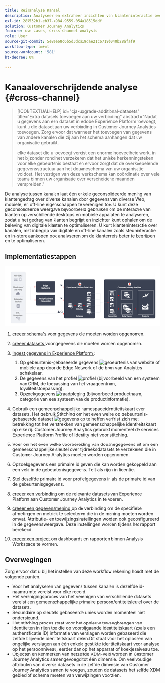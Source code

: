 ```yaml
---
title: Reisanalyse Kanaal
description: Analyseer en extraheer inzichten van klanteninteractie over de klantenreis.
exl-id: 285532b1-eb37-4984-9559-054a18515ddf
solution: Customer Journey Analytics
feature: Use Cases, Cross-Channel Analysis
role: User
source-git-commit: 5e80e68c6b5d3dca19dae21c6719b040b28afaf9
workflow-type: tm+mt
source-wordcount: '581'
ht-degree: 0%

---
```


# Kanaaloverschrijdende analyse {#cross-channel}

<!-- markdownlint-disable MD034 -->

>[!CONTEXTUALHELP]
>id="cja-upgrade-additional-datasets"
>title="Extra datasets toevoegen aan uw verbinding"
>abstract="Nadat u gegevens aan een dataset in Adobe Experience Platform toevoegt, kunt u die dataset aan uw verbinding in Customer Journey Analytics toevoegen. Zorg ervoor dat wanneer het toevoegen van gegevens van andere kanalen die zij aan het schema aanhangen dat uw organisatie gebruikt.<br><br> elke dataset die u toevoegt vereist een enorme hoeveelheid werk, in het bijzonder rond het verzekeren dat het unieke herkenningsteken voor elke gebeurtenis bestaat en ervoor zorgt dat de overkoepelende gegevensstructuur aan het douaneschema van uw organisatie voldoet. Het vestigen van deze werkschema kan coördinatie over vele teams binnen uw organisatie over verscheidene maanden verspreiden."

<!-- markdownlint-enable MD034 -->

De analyse tussen kanalen laat één enkele geconsolideerde mening van klantengedrag over diverse kanalen door gegevens van diverse Web, mobiele, en off-line eigenschappen te verenigen toe. U kunt deze geconsolideerde weergave bijvoorbeeld gebruiken om de interactie van klanten op verschillende desktops en mobiele apparaten te analyseren, zodat u het gedrag van klanten begrijpt en inzichten kunt ophalen om de beleving van digitale klanten te optimaliseren. U kunt klanteninteractie over kanalen, met inbegrip van digitale en off-line kanalen zoals steuninteractie en in-store aankopen ook analyseren om de klantenreis beter te begrijpen en te optimaliseren.

## Implementatiestappen

![ stroom van implementatiestappen zoals die in deze sectie wordt beschreven.](../assets/cca-architecture.png)

1. [ creeer schema&#39;s ](https://experienceleague.adobe.com/docs/experience-platform/xdm/tutorials/create-schema-ui.html) voor gegevens die moeten worden opgenomen.
1. [ creeer datasets ](https://experienceleague.adobe.com/docs/platform-learn/tutorials/data-ingestion/create-datasets-and-ingest-data.html) voor gegevens die moeten worden opgenomen.
1. [ Ingest gegevens in Experience Platform ](https://experienceleague.adobe.com/docs/platform-learn/tutorials/data-ingestion/understanding-data-ingestion.html):
   1. Op gebeurtenis-gebaseerde gegevens ![ gebeurtenis ](https://spectrum.adobe.com/static/icons/workflow_18/Smock_Events_18_N.svg) van website of mobiele app door de Edge Network of de bron van Analytics schakelaar.
   2. De gegevens van het profiel ![ profiel ](https://spectrum.adobe.com/static/icons/workflow_18/Smock_User_18_N.svg) (bijvoorbeeld van een systeem van CRM, de toepassing van het vraagcentrum, loyaliteitstoepassing).
   3. Opzoekgegevens ![ raadpleging ](https://spectrum.adobe.com/static/icons/workflow_18/Smock_Search_18_N.svg) (bijvoorbeeld productnaam, categorie van een systeem van de productinformatie).

1. Gebruik een gemeenschappelijke namespaceidentiteitskaart over datasets. Het gebruik [ Stitching ](../../stitching/overview.md) om het even welke op gebeurtenis-gebaseerde dataset ![ gegevens op te heffen verfrist zich ](https://spectrum.adobe.com/static/icons/workflow_18/Smock_DataRefresh_18_N.svg) met betrekking tot het verstrekken van gemeenschappelijke identiteitskaart op elke rij. Customer Journey Analytics gebruikt momenteel de services Experience Platform Profile of Identity niet voor stitching.
1. Voer om het even welke voorbereiding van douanegegevens uit om een gemeenschappelijke sleutel over tijdreeksdatasets te verzekeren die in Customer Journey Analytics moeten worden opgenomen.
1. Opzoekgegevens een primaire id geven die kan worden gekoppeld aan een veld in de gebeurtenisgegevens. Telt als rijen in licentie.
1. Stel dezelfde primaire id voor profielgegevens in als de primaire id van de gebeurtenisgegevens.
1. [ creeer een verbinding ](../../connections/overview.md) om de relevante datasets van Experience Platform aan Customer Journey Analytics in te voeren.
1. [ creeer een gegevensmening ](/help/data-views/create-dataview.md) op de verbinding om de specifieke afmetingen en metriek te selecteren die in de mening moeten worden omvat. Attributie- en toewijzingsinstellingen worden ook geconfigureerd in de gegevensweergave. Deze instellingen worden tijdens het rapport berekend.
1. [ creeer een project ](/help/analysis-workspace/home.md) om dashboards en rapporten binnen Analysis Workspace te vormen.

## Overwegingen

Zorg ervoor dat u bij het instellen van deze workflow rekening houdt met de volgende punten.

* Voor het analyseren van gegevens tussen kanalen is dezelfde id-naamruimte vereist voor elke record.
* Het verenigingsproces van het verenigen van verschillende datasets vereist een gemeenschappelijke primaire persoon/entiteitsleutel over de datasets.
* Secundaire op sleutels gebaseerde unies worden momenteel niet ondersteund.
* Het stitching proces staat voor het opnieuw teweegbrengen van identiteiten in rijen toe die op voorbijgaande identiteitskaart (zoals een authentificatie ID) informatie van verslagen worden gebaseerd die zelfde blijvende identiteitskaart delen.Dit staat voor het oplossen van ongelijke verslagen aan één enkele gestikte identiteitskaart voor analyse op het persoonniveau, eerder dan op het apparaat of koekjesniveau toe.
* Objecten en kenmerken van hetzelfde XDM-veld worden in Customer Journey Analytics samengevoegd tot één dimensie. Om veelvoudige attributen van diverse datasets in de zelfde dimensie van Customer Journey Analytics samen te voegen, zouden de datasets het zelfde XDM gebied of schema moeten van verwijzingen voorzien.

